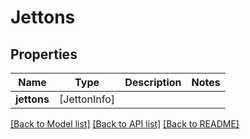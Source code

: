 # Jettons

## Properties
Name | Type | Description | Notes
------------ | ------------- | ------------- | -------------
**jettons** | [JettonInfo] |  | 

[[Back to Model list]](../README.md#documentation-for-models) [[Back to API list]](../README.md#documentation-for-api-endpoints) [[Back to README]](../README.md)


